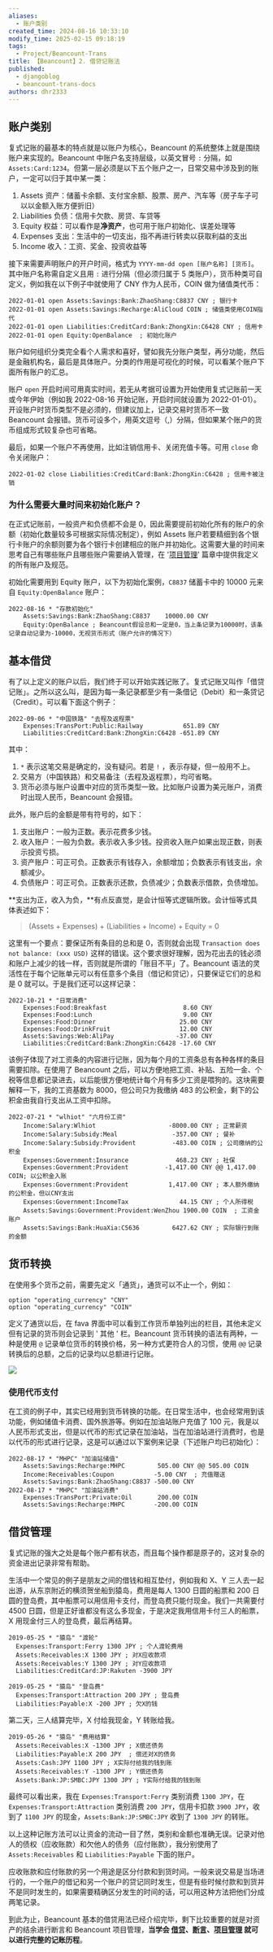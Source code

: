 ```yaml
---
aliases:
  - 账户类别
created_time: 2024-08-16 10:33:10
modify_time: 2025-02-15 09:18:19
tags:
  - Project/Beancount-Trans
title: 【Beancount】2. 借贷记账法
published:
  - djangoblog
  - beancount-trans-docs
authors: dhr2333
---
```


## 账户类别

复式记账的最基本的特点就是以账户为核心，Beancount 的系统整体上就是围绕账户来实现的。Beancount 中账户名支持层级，以英文冒号 `:` 分隔，如 `Assets:Card:1234`。但第一层必须是以下五个账户之一，日常交易中涉及到的账户，一定可以归于其中某一类：

1. Assets 资产：储蓄卡余额、支付宝余额、股票、房产、汽车等（房子车子可以以金额入账方便折旧）
2. Liabilities 负债：信用卡欠款、房贷、车贷等
3. Equity 权益：可以看作是**净资产**，也可用于账户初始化、误差处理等
4. Expenses 支出：生活中的一切支出，指不再进行转卖以获取利益的支出
5. Income 收入：工资、奖金、投资收益等

接下来需要声明账户的开户时间，格式为 `YYYY-mm-dd open [账户名称] [货币]`。其中账户名称需自定义且用 `:` 进行分隔（但必须归属于 5 类账户），货币种类可自定义，例如我在以下例子中就使用了 CNY 作为人民币，COIN 做为储值类代币：

```fallback
2022-01-01 open Assets:Savings:Bank:ZhaoShang:C8837 CNY ; 银行卡
2022-01-01 open Assets:Savings:Recharge:AliCloud COIN ; 储值类使用COIN指代
2022-01-01 open Liabilities:CreditCard:Bank:ZhongXin:C6428 CNY ; 信用卡
2022-01-01 open Equity:OpenBalance  ; 初始化账户
```

账户如何组织分类完全看个人需求和喜好，譬如我先分账户类型，再分功能，然后是金融机构名，最后是具体账户。分类的作用是可视化的时候，可以看某个账户下面所有账户的汇总。

账户 `open` 开启时间可用真实时间，若无从考据可设置为开始使用复式记账前一天或今年伊始（例如我 2022-08-16 开始记账，开启时间就设置为 2022-01-01）。开设账户时货币类型不是必须的，但建议加上，记录交易时货币不一致 Beancount 会报错。货币可设多个，用英文逗号（,）分隔，但如果某个账户的货币组成形式较复杂也可省略。

最后，如果一个账户不再使用，比如注销信用卡、关闭充值卡等。可用 `close` 命令关闭账户：

```fallback
2022-01-02 close Liabilities:CreditCard:Bank:ZhongXin:C6428 ; 信用卡被注销
```

### 为什么需要大量时间来初始化账户？

在正式记账前，一般资产和负债都不会是 0，因此需要提前初始化所有的账户的余额（初始化数量较多可根据实际情况制定），例如 Assets 账户若要精细到各个银行卡账户的余额则要为各个银行卡创建相应的账户并初始化。这需要大量的时间来思考自己有哪些账户且哪些账户需要纳入管理，在 '[项目管理](http://www.dhr2333.cn/article/2022/9/10/55.html)' 篇章中提供我定义的所有账户及规范。

初始化需要用到 Equity 账户，以下为初始化案例，`C8837` 储蓄卡中的 10000 元来自 `Equity:OpenBalance` 账户：

```fallback
2022-08-16 * "存款初始化"
    Assets:Savings:Bank:ZhaoShang:C8837    10000.00 CNY
    Equity:OpenBalance ; Beancount假设总和一定是0，当上条记录为10000时，该条记录自动记录为-10000，无视货币形式（账户允许的情况下）
```

## 基本借贷

有了以上定义的账户以后，我们终于可以开始实践记账了。复式记账又叫作「借贷记账」。之所以这么叫，是因为每一条记录都至少有一条借记（Debit）和一条贷记（Credit）。可以看下面这个例子：

```fallback
2022-09-06 * "中国铁路" "去程及返程票"
    Expenses:TransPort:Public:Railway           651.89 CNY
    Liabilities:CreditCard:Bank:ZhongXin:C6428 -651.89 CNY
```

其中：

1. `*` 表示这笔交易是确定的，没有疑问。若是 `!` ，表示存疑，但一般用不上。
2. 交易方（中国铁路）和交易备注（去程及返程票），均可省略。
3. 货币必须与账户设置中对应的货币类型一致。比如账户设置为美元账户，消费时出现人民币，Beancount 会报错。

此外，账户后的金额是带有符号的，如下：

1. 支出账户：一般为正数。表示花费多少钱。
2. 收入账户：一般为负数。表示收入多少钱。投资收入账户如果出现正数，则表示投资亏损。
3. 资产账户：可正可负。正数表示有钱存入，余额增加；负数表示有钱支出，余额减少。
4. 负债账户：可正可负。正数表示还款，负债减少；负数表示借款，负债增加。

**支出为正，收入为负，**有点反直觉，是会计恒等式逻辑所致。会计恒等式具体表述如下：

> (Assets + Expenses) + (Liabilities + Income) + Equity = 0

这里有一个要点：要保证所有条目的总和是 0，否则就会出现 `Transaction does not balance: (xxx USD)` 这样的错误。这个要求很好理解，因为花出去的钱必须和账户上减少的钱一样，否则就是所谓的「账目不平」了。Beancount 语法的灵活性在于每个记账单元可以有任意多个条目（借记和贷记），只要保证它们的总和是 0 就可以。于是我们还可以这样记录：

```fallback
2022-10-21 * "日常消费"
    Expenses:Food:Breakfast                     8.60 CNY
    Expenses:Food:Lunch                         9.00 CNY
    Expenses:Food:Dinner                       25.00 CNY
    Expenses:Food:DrinkFruit                   12.00 CNY
    Assets:Savings:Web:AliPay                 -37.00 CNY
    Liabilities:CreditCard:Bank:ZhongXin:C6428 -17.60 CNY
```

该例子体现了对工资条的内容进行记账，因为每个月的工资条总有各种各样的条目需要扣除。在使用了 Beancount 之后，可以方便地把工资、补贴、五险一金、个税等信息都记录进去，以后能很方便地统计每个月有多少工资是喂狗的。这块需要解释一下，我的工资基数为 8000，但公司只为我缴纳 483 的公积金，剩下的公积金由我自行支出从工资中扣除。

```fallback
2022-07-21 * "wlhiot" "六月份工资"
    Income:Salary:Wlhiot                    -8000.00 CNY ; 正常薪资
    Income:Salary:Subsidy:Meal               -357.00 CNY ; 餐补
    Income:Salary:Subsidy:Provident          -483.00 COIN ; 公司缴纳的公积金
    Expenses:Government:Insurance             468.23 CNY ; 社保
    Expenses:Government:Provident          -1,417.00 CNY @@ 1,417.00 COIN; 以公积金入账
    Expenses:Government:Provident           1,417.00 CNY ; 本人额外缴纳的公积金，但以CNY支出
    Expenses:Government:IncomeTax              44.15 CNY ; 个人所得税
    Assets:Savings:Government:Provident:WenZhou 1900.00 COIN  ; 工资金账户
    Assets:Savings:Bank:HuaXia:C5636         6427.62 CNY ; 实际银行到账的金额
```

## 货币转换

在使用多个货币之前，需要先定义「通货」，通货可以不止一个，例如：

```fallback
option "operating_currency" "CNY"
option "operating_currency" "COIN"
```

定义了通货以后，在 fava 界面中可以看到工作货币单独列出的栏目，其他未定义但有记录的货币则会记录到 ' 其他 ' 栏。Beancount 货币转换的语法有两种，一种是使用 `@` 记录单位货币的转换价格，另一种方式更符合人的习惯，使用 `@@` 记录转换后的总额，之后的记录均以总额进行记账。

![](https://daihaorui.oss-cn-hangzhou.aliyuncs.com/djangoblog/202210100857761.png)

### 使用代币支付

在工资的例子中，其实已经用到货币转换的功能。在日常生活中，也会经常用到该功能，例如储值卡消费、国外旅游等。例如在加油站账户充值了 100 元，我是以人民币形式支出，但是以代币的形式记录在加油站，当在加油站进行消费时，也是以代币的形式进行记录，这是可以通过以下案例来记录（下述账户均已初始化）：

```fallback
2022-08-17 * "MHPC" "加油站储值"
    Assets:Savings:Recharge:MHPC         505.00 CNY @@ 505.00 COIN
    Income:Receivables:Coupon           -5.00 CNY  ; 充值赠送
    Assets:Savings:Bank:ZhaoShang:C8837 -500.00 CNY
2022-08-17 * "MHPC" "加油站消费"
	Expenses:TransPort:Private:Oil 		 200.00 COIN
	Assets:Savings:Recharge:MHPC 	    -200.00 COIN
```

## 借贷管理

复式记账的强大之处是每个账户都有状态，而且每个操作都是原子的，这对复杂的资金进出记录非常有帮助。

生活中一个常见的例子是朋友之间的借钱和相互垫付，例如我和 X、Y 三人去一起出游，从东京附近的横须贺坐船到猿岛，费用是每人 1300 日圆的船票和 200 日圆的登岛费，其中船票可以用信用卡支付，而登岛费只能付现金。我们一共需要付 4500 日圆，但是正好谁都没有这么多现金，于是决定我用信用卡付三人的船票，X 用现金付三人的登岛费，最后再结算。

```fallback
2019-05-25 * "猿岛" "渡轮"
  Expenses:Transport:Ferry 1300 JPY ; 个人渡轮费用
  Assets:Receivables:X 1300 JPY ; 对X应收款项
  Assets:Receivables:Y 1300 JPY ; 对Y应收款项
  Liabilities:CreditCard:JP:Rakuten -3900 JPY

2019-05-25 * "猿岛" "登岛费"
  Expenses:Transport:Attraction 200 JPY ; 登岛费
  Liabilities:Payable:X -200 JPY ; 欠X的钱
```

第二天，三人结算完毕，X 付给我现金，Y 转账给我。

```fallback
2019-05-26 * "猿岛" "费用结算"
  Assets:Receivables:X -1300 JPY ; X偿还债务
  Liabilities:Payable:X 200 JPY  ; 偿还对X的债务
  Assets:Cash:JPY 1100 JPY ; X实际付给我的钱到账
  Assets:Receivables:Y -1300 JPY ; Y偿还债务
  Assets:Bank:JP:SMBC:JPY 1300 JPY ; Y实际付给我的钱到账
```

最终可以看出来，我在 `Expenses:Transport:Ferry` 类别消费 `1300 JPY`，在 `Expenses:Transport:Attraction` 类别消费 `200 JPY`，信用卡扣款 `3900 JPY`，收到了 `1100 JPY` 的现金，`Assets:Bank:JP:SMBC:JPY` 收到了 `1300 JPY` 的转账。

以上这种记账方法可以让资金的流动一目了然，类别和金额也准确无误。记录对他人的债权（应收账款）和欠他人的债务（应付账款），我分别使用了 `Assets:Receivables` 和 `Liabilities:Payable` 下面的账户。

应收账款和应付账款的另一个用途是区分付款和到货时间。一般来说交易是当场进行的，一个账户的借记和另一个账户的贷记同时发生，但是有些时候付款和到货并不是同时发生的，如果需要精确区分发生的时间的话，可以用这种方法把他们分成两笔记录。

到此为止，Beancount 基本的借贷用法已经介绍完毕，剩下比较重要的就是对资产的结余进行断言和 Beancount 项目管理，**当学会 [借贷](http://www.dhr2333.cn/article/2022/9/10/52.html "借贷")、[断言](http://www.dhr2333.cn/article/2022/9/10/54.html "断言")、[项目管理](http://www.dhr2333.cn/article/2022/9/10/55.html "项目管理") 就可以进行完整的记账历程**。
